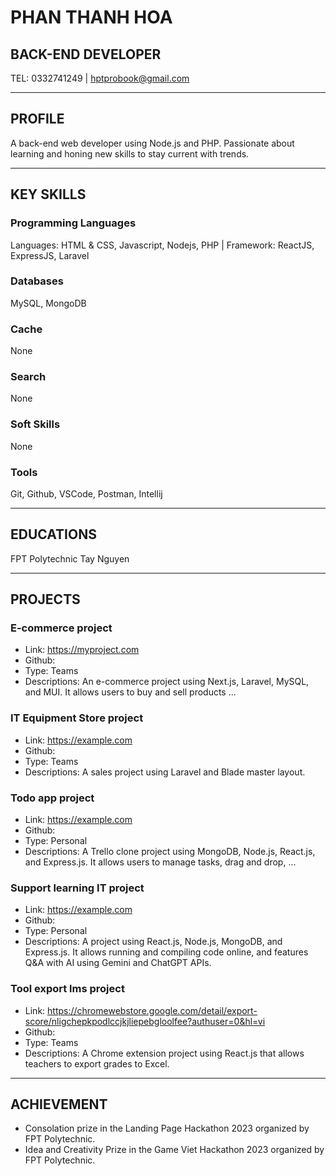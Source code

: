 # PHAN THANH HOA
## BACK-END DEVELOPER
TEL: 0332741249 | hptprobook@gmail.com

---
## PROFILE
A back-end web developer using Node.js and PHP. Passionate about learning and honing new skills to stay current with trends.

---
## KEY SKILLS
### Programming Languages
Languages: HTML & CSS, Javascript, Nodejs, PHP | Framework: ReactJS, ExpressJS, Laravel
### Databases
MySQL, MongoDB
### Cache
None
### Search
None
### Soft Skills
None
### Tools
Git, Github, VSCode, Postman, Intellij

---
## EDUCATIONS
FPT Polytechnic Tay Nguyen

---
## PROJECTS
### E-commerce project
* Link: https://myproject.com
* Github: 
* Type: Teams
* Descriptions: An e-commerce project using Next.js, Laravel, MySQL, and MUI. It allows users to buy and sell products ...
### IT Equipment Store project
* Link: https://example.com
* Github: 
* Type: Teams
* Descriptions: A sales project using Laravel and Blade master layout.
### Todo app project
* Link: https://example.com
* Github: 
* Type: Personal
* Descriptions: A Trello clone project using MongoDB, Node.js, React.js, and Express.js. It allows users to manage tasks, drag and drop, ...
### Support learning IT project
* Link: https://example.com
* Github: 
* Type: Personal
* Descriptions: A project using React.js, Node.js, MongoDB, and Express.js. It allows running and compiling code online, and features Q&A with AI using Gemini and ChatGPT APIs.
### Tool export lms project
* Link: https://chromewebstore.google.com/detail/export-score/nligchepkpodlccjkjliepebgloolfee?authuser=0&hl=vi
* Github:
* Type: Teams
* Descriptions: A Chrome extension project using React.js that allows teachers to export grades to Excel.
---
## ACHIEVEMENT
- Consolation prize in the Landing Page Hackathon 2023 organized by FPT Polytechnic.
- Idea and Creativity Prize in the Game Viet Hackathon 2023 organized by FPT Polytechnic.
